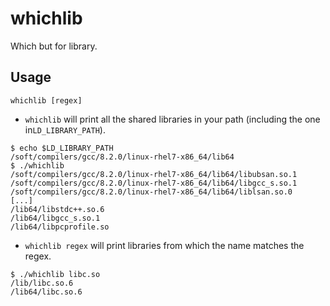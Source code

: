 # whichlib
Which but for library.


## Usage

`whichlib [regex]`


- `whichlib` will print all the shared libraries in your path (including the one in`LD_LIBRARY_PATH`). 

```
$ echo $LD_LIBRARY_PATH
/soft/compilers/gcc/8.2.0/linux-rhel7-x86_64/lib64
$ ./whichlib
/soft/compilers/gcc/8.2.0/linux-rhel7-x86_64/lib64/libubsan.so.1
/soft/compilers/gcc/8.2.0/linux-rhel7-x86_64/lib64/libgcc_s.so.1
/soft/compilers/gcc/8.2.0/linux-rhel7-x86_64/lib64/liblsan.so.0
[...]
/lib64/libstdc++.so.6
/lib64/libgcc_s.so.1
/lib64/libpcprofile.so
```

- `whichlib regex` will print libraries from which the name matches the regex.

```
$ ./whichlib libc.so
/lib/libc.so.6
/lib64/libc.so.6
```
